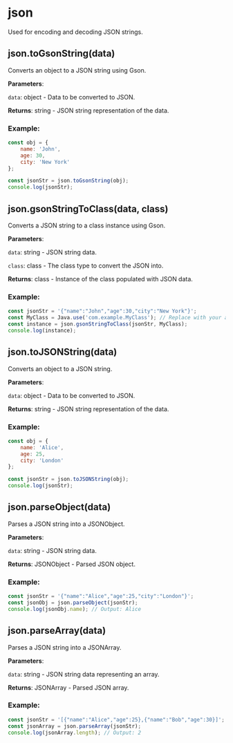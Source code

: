 # json

Used for encoding and decoding JSON strings.

## json.toGsonString(data)

Converts an object to a JSON string using Gson.

**Parameters**:

`data`: object - Data to be converted to JSON.

**Returns**: string - JSON string representation of the data.

### Example:

```javascript
const obj = {
    name: 'John',
    age: 30,
    city: 'New York'
};

const jsonStr = json.toGsonString(obj);
console.log(jsonStr);
```

## json.gsonStringToClass(data, class)

Converts a JSON string to a class instance using Gson.

**Parameters**:

`data`: string - JSON string data.

`class`: class - The class type to convert the JSON into.

**Returns**: class - Instance of the class populated with JSON data.

### Example:

```javascript
const jsonStr = '{"name":"John","age":30,"city":"New York"}';
const MyClass = Java.use('com.example.MyClass'); // Replace with your actual class name
const instance = json.gsonStringToClass(jsonStr, MyClass);
console.log(instance);
```

## json.toJSONString(data)

Converts an object to a JSON string.

**Parameters**:

`data`: object - Data to be converted to JSON.

**Returns**: string - JSON string representation of the data.

### Example:

```javascript
const obj = {
    name: 'Alice',
    age: 25,
    city: 'London'
};

const jsonStr = json.toJSONString(obj);
console.log(jsonStr);
```

## json.parseObject(data)

Parses a JSON string into a JSONObject.

**Parameters**:

`data`: string - JSON string data.

**Returns**: JSONObject - Parsed JSON object.

### Example:

```javascript
const jsonStr = '{"name":"Alice","age":25,"city":"London"}';
const jsonObj = json.parseObject(jsonStr);
console.log(jsonObj.name); // Output: Alice
```

## json.parseArray(data)

Parses a JSON string into a JSONArray.

**Parameters**:

`data`: string - JSON string data representing an array.

**Returns**: JSONArray - Parsed JSON array.

### Example:

```javascript
const jsonStr = '[{"name":"Alice","age":25},{"name":"Bob","age":30}]';
const jsonArray = json.parseArray(jsonStr);
console.log(jsonArray.length); // Output: 2
```